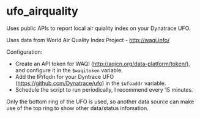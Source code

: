 # ufo_airquality
Uses public APIs to report local air quiality index on your Dynatrace UFO.

Uses data from World Air Quality Index Project - http://waqi.info/

Configuration:
  * Create an API token for WAQI (http://aqicn.org/data-platform/token/), and configure it in the ``$waqitoken`` variable.
  * Add the IP/fqdn for your Dyntrace UFO (https://github.com/Dynatrace/ufo) in the ``$ufoaddr`` variable.
  * Schedule the script to run periodically, I recommend every 15 minutes.

Only the bottom ring of the UFO is used, so another data source can make use of the top ring to show other data/status infomation.

